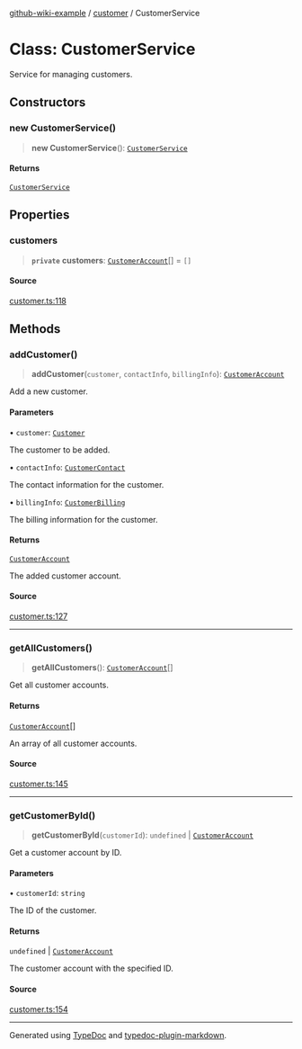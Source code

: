 [github-wiki-example](../wiki/Home) / [customer](../wiki/customer) / CustomerService

# Class: CustomerService

Service for managing customers.

## Constructors

### new CustomerService()

> **new CustomerService**(): [`CustomerService`](../wiki/customer.Class.CustomerService)

#### Returns

[`CustomerService`](../wiki/customer.Class.CustomerService)

## Properties

### customers

> **`private`** **customers**: [`CustomerAccount`](../wiki/customer.Class.CustomerAccount)[] = `[]`

#### Source

[customer.ts:118](https://github.com/tgreyuk/typedoc-plugin-markdown-examples/blob/5f3948e/examples/04-typedoc-github-wiki-theme/src/customer.ts#L118)

## Methods

### addCustomer()

> **addCustomer**(`customer`, `contactInfo`, `billingInfo`): [`CustomerAccount`](../wiki/customer.Class.CustomerAccount)

Add a new customer.

#### Parameters

• `customer`: [`Customer`](../wiki/customer.Interface.Customer)

The customer to be added.

• `contactInfo`: [`CustomerContact`](../wiki/customer.Interface.CustomerContact)

The contact information for the customer.

• `billingInfo`: [`CustomerBilling`](../wiki/customer.Interface.CustomerBilling)

The billing information for the customer.

#### Returns

[`CustomerAccount`](../wiki/customer.Class.CustomerAccount)

The added customer account.

#### Source

[customer.ts:127](https://github.com/tgreyuk/typedoc-plugin-markdown-examples/blob/5f3948e/examples/04-typedoc-github-wiki-theme/src/customer.ts#L127)

***

### getAllCustomers()

> **getAllCustomers**(): [`CustomerAccount`](../wiki/customer.Class.CustomerAccount)[]

Get all customer accounts.

#### Returns

[`CustomerAccount`](../wiki/customer.Class.CustomerAccount)[]

An array of all customer accounts.

#### Source

[customer.ts:145](https://github.com/tgreyuk/typedoc-plugin-markdown-examples/blob/5f3948e/examples/04-typedoc-github-wiki-theme/src/customer.ts#L145)

***

### getCustomerById()

> **getCustomerById**(`customerId`): `undefined` \| [`CustomerAccount`](../wiki/customer.Class.CustomerAccount)

Get a customer account by ID.

#### Parameters

• `customerId`: `string`

The ID of the customer.

#### Returns

`undefined` \| [`CustomerAccount`](../wiki/customer.Class.CustomerAccount)

The customer account with the specified ID.

#### Source

[customer.ts:154](https://github.com/tgreyuk/typedoc-plugin-markdown-examples/blob/5f3948e/examples/04-typedoc-github-wiki-theme/src/customer.ts#L154)

***

Generated using [TypeDoc](https://typedoc.org) and [typedoc-plugin-markdown](https://typedoc-plugin-markdown.org).
